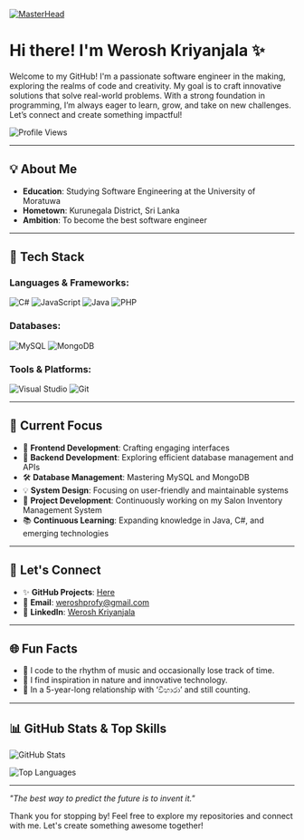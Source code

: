 [![MasterHead](https://user-images.githubusercontent.com/90236635/232446433-d5540fa2-fe28-4bb8-b929-cdb51fe61336.gif)]([https://weroshportfolio.netlify.app/])

<h1>Hi there! I'm Werosh Kriyanjala ✨</h1>

<p>Welcome to my GitHub! I'm a passionate software engineer in the making, exploring the realms of code and creativity. My goal is to craft innovative solutions that solve real-world problems. With a strong foundation in programming, I’m always eager to learn, grow, and take on new challenges. Let’s connect and create something impactful!</p>

<img src="https://komarev.com/ghpvc/?username=Werosh&color=blueviolet&style=flat-square" alt="Profile Views">

<hr>

<h2>💡 About Me</h2>
<ul>
  <li><strong>Education</strong>: Studying Software Engineering at the University of Moratuwa</li>
  <li><strong>Hometown</strong>: Kurunegala District, Sri Lanka</li>
  <li><strong>Ambition</strong>: To become the best software engineer</li>
</ul>

<hr>

<h2>🔧 Tech Stack</h2>

<h3>Languages & Frameworks:</h3>
<p>
  <img src="https://img.shields.io/badge/-C%23-239120?style=flat-square&logo=c-sharp&logoColor=white" alt="C#"> 
  <img src="https://img.shields.io/badge/-JavaScript-F7DF1E?style=flat-square&logo=javascript&logoColor=black" alt="JavaScript"> 
  <img src="https://img.shields.io/badge/-Java-007396?style=flat-square&logo=java&logoColor=white" alt="Java"> 
  <img src="https://img.shields.io/badge/-PHP-777BB4?style=flat-square&logo=php&logoColor=white" alt="PHP">
</p>

<h3>Databases:</h3>
<p>
  <img src="https://img.shields.io/badge/-MySQL-4479A1?style=flat-square&logo=mysql&logoColor=white" alt="MySQL"> 
  <img src="https://img.shields.io/badge/-MongoDB-47A248?style=flat-square&logo=mongodb&logoColor=white" alt="MongoDB">
</p>

<h3>Tools & Platforms:</h3>
<p>
  <img src="https://img.shields.io/badge/-Visual%20Studio-5C2D91?style=flat-square&logo=visual-studio&logoColor=white" alt="Visual Studio">
  <img src="https://img.shields.io/badge/-Git-F05032?style=flat-square&logo=git&logoColor=white" alt="Git">
</p>

<hr>

<h2>🚀 Current Focus</h2>
<ul>
  <li>🎨 <strong>Frontend Development</strong>: Crafting engaging interfaces</li>
  <li>🔁 <strong>Backend Development</strong>: Exploring efficient database management and APIs</li>
  <li>🛠️ <strong>Database Management</strong>: Mastering MySQL and MongoDB</li>
  <li>💡 <strong>System Design</strong>: Focusing on user-friendly and maintainable systems</li>
  <li>🚀 <strong>Project Development</strong>: Continuously working on my Salon Inventory Management System</li>
  <li>📚 <strong>Continuous Learning</strong>: Expanding knowledge in Java, C#, and emerging technologies</li>
</ul>

<hr>

<h2>🌟 Let's Connect</h2>
<ul>
  <li>✨ <strong>GitHub Projects</strong>: <a href="https://github.com/Werosh">Here</a></li>
  <li>📧 <strong>Email</strong>: <a href="mailto:weroshprofy@gmail.com">weroshprofy@gmail.com</a></li>
  <li>💌 <strong>LinkedIn</strong>: <a href="www.linkedin.com/in/werosh-kriyanjala-0318b1292">Werosh Kriyanjala</a></li>
</ul>

<hr>

<h2>🌐 Fun Facts</h2>
<ul>
  <li>🍇 I code to the rhythm of music and occasionally lose track of time.</li>
  <li>🌊 I find inspiration in nature and innovative technology.</li>
  <li>💙 In a 5-year-long relationship with ‘විහාරා’ and still counting.</li>
</ul>

<hr>

<h2>📊 GitHub Stats & Top Skills</h2>
<p><img src="https://github-readme-stats.vercel.app/api?username=Werosh&show_icons=true&hide_title=true&hide=prs&count_private=true&theme=radical" alt="GitHub Stats"></p>
<p><img src="https://github-readme-stats.vercel.app/api/top-langs/?username=Werosh&layout=compact&theme=radical" alt="Top Languages"></p>

<hr>

<p><em>"The best way to predict the future is to invent it."</em></p>

<p>Thank you for stopping by! Feel free to explore my repositories and connect with me. Let's create something awesome together!</p>
